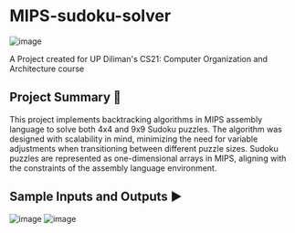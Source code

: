 # MIPS-sudoku-solver

![image](https://github.com/allainerain/cs21-MIPS-sudoku-solver/assets/56602966/04c3bcfc-7c58-4851-83e6-3f333cf96de5)

A Project created for UP Diliman's CS21: Computer Organization and Architecture course

## Project Summary 📝

This project implements backtracking algorithms in MIPS assembly language to solve both 4x4 and 9x9 Sudoku puzzles. The algorithm was designed with scalability in mind, minimizing the need for variable adjustments when transitioning between different puzzle sizes. Sudoku puzzles are represented as one-dimensional arrays in MIPS, aligning with the constraints of the assembly language environment.

## Sample Inputs and Outputs ▶️

![image](https://github.com/allainerain/cs21-MIPS-sudoku-solver/assets/56602966/8aa33b9a-ca4d-4254-a47f-7e4ac5d4a56f)
![image](https://github.com/allainerain/cs21-MIPS-sudoku-solver/assets/56602966/37e0254c-a22c-4a1a-9b65-8c2d6a110678)
